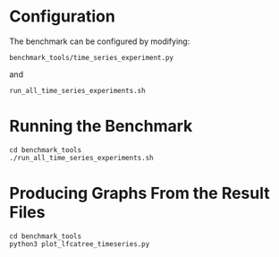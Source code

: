 Configuration
=============

The benchmark can be configured by modifying:

`benchmark_tools/time_series_experiment.py`

and

`run_all_time_series_experiments.sh`

Running the Benchmark
=====================

```
cd benchmark_tools
./run_all_time_series_experiments.sh
```

Producing Graphs From the Result Files
======================================

```
cd benchmark_tools
python3 plot_lfcatree_timeseries.py
```
